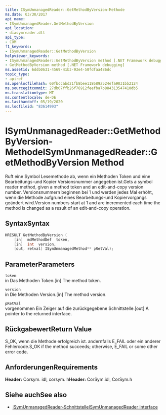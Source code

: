 ```yaml
---
title: ISymUnmanagedReader::GetMethodByVersion-Methode
ms.date: 03/30/2017
api_name:
- ISymUnmanagedReader.GetMethodByVersion
api_location:
- diasymreader.dll
api_type:
- COM
f1_keywords:
- ISymUnmanagedReader::GetMethodByVersion
helpviewer_keywords:
- ISymUnmanagedReader::GetMethodByVersion method [.NET Framework debugging]
- GetMethodByVersion method [.NET Framework debugging]
ms.assetid: 6ddb0631-4569-41b3-93e4-50fdfaa486dc
topic_type:
- apiref
ms.openlocfilehash: 60fbccabd21fb8bee118689a524efa9031bb2124
ms.sourcegitcommit: 27db07ffb26f76912feefba7b884313547410db5
ms.translationtype: MT
ms.contentlocale: de-DE
ms.lasthandoff: 05/19/2020
ms.locfileid: "83614993"
---
```

# <a name="isymunmanagedreadergetmethodbyversion-method"></a><span data-ttu-id="67e32-102">ISymUnmanagedReader::GetMethodByVersion-Methode</span><span class="sxs-lookup"><span data-stu-id="67e32-102">ISymUnmanagedReader::GetMethodByVersion Method</span></span>
<span data-ttu-id="67e32-103">Ruft eine Symbol Lesemethode ab, wenn ein Methoden Token und eine Bearbeitungs-und Kopier Versionsnummer angegeben ist.</span><span class="sxs-lookup"><span data-stu-id="67e32-103">Gets a symbol reader method, given a method token and an edit-and-copy version number.</span></span> <span data-ttu-id="67e32-104">Versionsnummern beginnen bei 1 und werden jedes Mal erhöht, wenn die Methode aufgrund eines Bearbeitungs-und Kopiervorgangs geändert wird.</span><span class="sxs-lookup"><span data-stu-id="67e32-104">Version numbers start at 1 and are incremented each time the method is changed as a result of an edit-and-copy operation.</span></span>  
  
## <a name="syntax"></a><span data-ttu-id="67e32-105">Syntax</span><span class="sxs-lookup"><span data-stu-id="67e32-105">Syntax</span></span>  
  
```cpp  
HRESULT GetMethodByVersion (  
    [in]  mdMethodDef  token,  
    [in]  int  version,  
    [out, retval] ISymUnmanagedMethod** pRetVal);  
```  
  
## <a name="parameters"></a><span data-ttu-id="67e32-106">Parameter</span><span class="sxs-lookup"><span data-stu-id="67e32-106">Parameters</span></span>  
 `token`  
 <span data-ttu-id="67e32-107">in Das Methoden Token.</span><span class="sxs-lookup"><span data-stu-id="67e32-107">[in] The method token.</span></span>  
  
 `version`  
 <span data-ttu-id="67e32-108">in Die Methoden Version.</span><span class="sxs-lookup"><span data-stu-id="67e32-108">[in] The method version.</span></span>  
  
 `pRetVal`  
 <span data-ttu-id="67e32-109">vorgenommen Ein Zeiger auf die zurückgegebene Schnittstelle.</span><span class="sxs-lookup"><span data-stu-id="67e32-109">[out] A pointer to the returned interface.</span></span>  
  
## <a name="return-value"></a><span data-ttu-id="67e32-110">Rückgabewert</span><span class="sxs-lookup"><span data-stu-id="67e32-110">Return Value</span></span>  
 <span data-ttu-id="67e32-111">S_OK, wenn die Methode erfolgreich ist. andernfalls E_FAIL oder ein anderer Fehlercode.</span><span class="sxs-lookup"><span data-stu-id="67e32-111">S_OK if the method succeeds; otherwise, E_FAIL or some other error code.</span></span>  
  
## <a name="requirements"></a><span data-ttu-id="67e32-112">Anforderungen</span><span class="sxs-lookup"><span data-stu-id="67e32-112">Requirements</span></span>  
 <span data-ttu-id="67e32-113">**Header:** Corsym. idl, corsym. h</span><span class="sxs-lookup"><span data-stu-id="67e32-113">**Header:** CorSym.idl, CorSym.h</span></span>  
  
## <a name="see-also"></a><span data-ttu-id="67e32-114">Siehe auch</span><span class="sxs-lookup"><span data-stu-id="67e32-114">See also</span></span>

- [<span data-ttu-id="67e32-115">ISymUnmanagedReader-Schnittstelle</span><span class="sxs-lookup"><span data-stu-id="67e32-115">ISymUnmanagedReader Interface</span></span>](isymunmanagedreader-interface.md)
